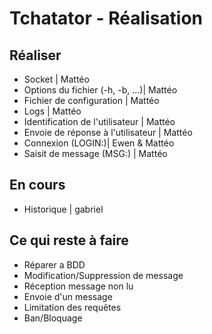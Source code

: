 # Tchatator - Réalisation

## Réaliser

- Socket | Mattéo
- Options du fichier (-h, -b, ...)| Mattéo
- Fichier de configuration | Mattéo
- Logs | Mattéo
- Identification de l'utilisateur | Mattéo
- Envoie de réponse à l'utilisateur | Mattéo
- Connexion (LOGIN:)| Ewen & Mattéo
- Saisit de message (MSG:) | Mattéo

## En cours

- Historique | gabriel

## Ce qui reste à faire

- Réparer a BDD
- Modification/Suppression de message
- Réception message non lu
- Envoie d'un message
- Limitation des requêtes
- Ban/Bloquage